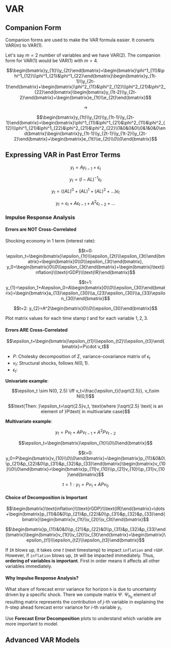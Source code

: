 # VAR

## Companion Form

Companion forms are used to make the VAR formula easier. It converts VAR($m$) to VAR(1).

Let's say $m=2$ number of variables and we have VAR(2). The companion form for VAR(1) would be VAR(1) with $m=4$.

$$\begin{bmatrix}y_{1t}\\y_{2t}\end{bmatrix}=\begin{bmatrix}\phi^1_{11}&\phi^1_{12}\\\phi^1_{21}&\phi^1_{22}\end{bmatrix}\begin{bmatrix}y_{1t-1}\\y_{2t-1}\end{bmatrix}+\begin{bmatrix}\phi^2_{11}&\phi^2_{12}\\\phi^2_{21}&\phi^2_{22}\end{bmatrix}\begin{bmatrix}y_{1t-2}\\y_{2t-2}\end{bmatrix}+\begin{bmatrix}e_{1t}\\e_{2t}\end{bmatrix}$$

$$\to$$

$$\begin{bmatrix}y_{1t}\\y_{2t}\\y_{1t-1}\\y_{2t-1}\end{bmatrix}=\begin{bmatrix}\phi^1_{11}&\phi^1_{21}&\phi^2_{11}&\phi^2_{12}\\\phi^1_{21}&\phi^1_{22}&\phi^2_{21}&\phi^2_{22}\\1&0&0&0\\0&1&0&0\end{bmatrix}\begin{bmatrix}y_{1t-1}\\y_{2t-1}\\y_{1t-2}\\y_{2t-2}\end{bmatrix}+\begin{bmatrix}e_{1t}\\e_{2t}\\0\\0\end{bmatrix}$$

## Expressing VAR in Past Error Terms

$$y_t=Ay_{t-1}+\epsilon_t$$

$$y_t=(I-AL)^{-1}\epsilon_t$$

$$y_t=((AL)^0+(AL)^1+(AL)^2+\dots)\epsilon_t$$

$$y_t = \epsilon_t + A\epsilon_{t-1} + A^2\epsilon_{t-2} + \dots$$

### Impulse Response Analysis

#### Errors are NOT Cross-Correlated

Shocking economy in 1 term (interest rate):

$$t=0: \epsilon_t=\begin{bmatrix}\epsilon_{1t}\\\epsilon_{2t}\\\epsilon_{3t}\end{bmatrix}=\begin{bmatrix}0\\0\\\epsilon_{3t}\end{bmatrix}, y_0=\begin{bmatrix}0\\0\\\epsilon_{3t}\end{bmatrix}+\begin{bmatrix}\text{inflation}\\\text{rGDP}\\\text{IR}\end{bmatrix}$$

$$t=1: y_{1}=\epsilon_1+A\epsilon_0=A\begin{bmatrix}0\\0\\\epsilon_{30}\end{bmatrix}=\begin{bmatrix}a_{13}\epsilon_{30}\\a_{23}\epsilon_{30}\\a_{33}\epsilon_{30}\end{bmatrix}$$

$$t=2: y_{2}=A^2\begin{bmatrix}0\\0\\\epsilon_{30}\end{bmatrix}$$

Plot matrix values for each time stamp $t$ and for each variable $1,2,3$.

#### Errors ARE Cross-Correlated

$$\epsilon_t=\begin{bmatrix}\epsilon_{t1}\\\epsilon_{t2}\\\epsilon_{t3}\end{bmatrix}=P\cdot v_t$$

- $P$: Cholesky decomposition of $\Sigma$, variance-covariance matrix of $\epsilon_t$
- $v_t$: Structural shocks, follows $N(0,1)$.
- $\epsilon_t$: 

**Univariate example**:

$$\epsilon_t \sim N(0, 2.5) \iff v_t=\frac{\epsilon_t}{\sqrt{2.5}}, v_t\sim N(0,1)$$

$$\text{Then: }\epsilon_t=\sqrt{2.5}v_t, \text{where }\sqrt{2.5} \text{ is an element of }P\text{ in multivariate case}$$

**Multivariate example**:

$$y_t=Pv_t+APv_{t-1}+A^2Pv_{t-2}$$

$$\epsilon_t=\begin{bmatrix}\epsilon_{1t}\\0\\0\end{bmatrix}$$

$$t=0: y_0=P\begin{bmatrix}v_{10}\\0\\0\end{bmatrix}=\begin{bmatrix}p_{11}&0&0\\p_{21}&p_{22}&0\\p_{31}&p_{32}&p_{33}\end{bmatrix}\begin{bmatrix}v_{10}\\0\\0\end{bmatrix}=\begin{bmatrix}p_{11}v_{10}\\p_{21}v_{10}\\p_{31}v_{10}\end{bmatrix}$$

$$t=1: y_{1}=Pv_1+APv_0$$

#### Choice of Decomposition is Important

$$\begin{bmatrix}\text{inflation}\\\text{rGDP}\\\text{IR}\end{bmatrix}=\dots+\begin{bmatrix}p_{11}&0&0\\p_{21}&p_{22}&0\\p_{31}&p_{32}&p_{33}\end{bmatrix}\begin{bmatrix}v_{1t}\\v_{2t}\\v_{3t}\end{bmatrix}$$

$$\begin{bmatrix}p_{11}&0&0\\p_{21}&p_{22}&0\\p_{31}&p_{32}&p_{33}\end{bmatrix}\begin{bmatrix}v_{1t}\\v_{2t}\\v_{3t}\end{bmatrix}=\begin{bmatrix}\epsilon_{t1}\\\epsilon_{t2}\\\epsilon_{t3}\end{bmatrix}$$

If `IR` blows up, it takes one $t$ (next timestamp) to impact `inflation` and `rGDP`. However, if `inflation` blows up, `IR` will be impacted immediately. Thus, **ordering of variables is important**. First in order means it affects all other variables immediately.

#### Why Impulse Response Analysis?

What share of forecast error variance for horizon `h` is due to uncertainty driven by a specific shock. There we compute matrix $\Psi$. $\Psi_{h_{it}}$ element of resulting matrix represents the contribution of $j$-th variable in explaining the $h$-step ahead forecast error variance for $i$-th variable $y_i$.

Use **Forecast Error Decomposition** plots to understand which variable are more important to model.

## Advanced VAR Models

